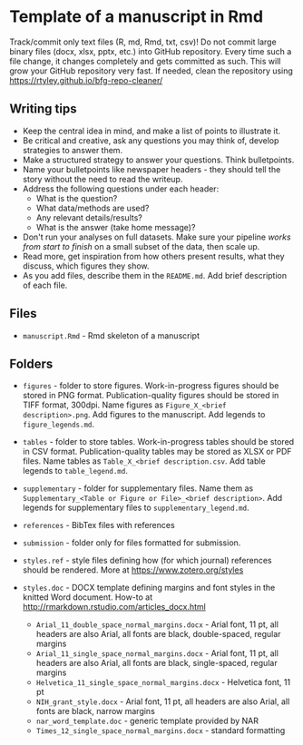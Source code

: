 # Template of a manuscript in Rmd

Track/commit only text files (R, md, Rmd, txt, csv)! Do not commit large binary files (docx, xlsx, pptx, etc.) into GitHub repository. Every time such a file change, it changes completely and gets committed as such. This will grow your GitHub repository very fast. If needed, clean the repository using https://rtyley.github.io/bfg-repo-cleaner/

## Writing tips

- Keep the central idea in mind, and make a list of points to illustrate it. 
- Be critical and creative, ask any questions you may think of, develop strategies to answer them. 
- Make a structured strategy to answer your questions. Think bulletpoints.
- Name your bulletpoints like newspaper headers - they should tell the story without the need to read the writeup.
- Address the following questions under each header:
    - What is the question?
    - What data/methods are used?
    - Any relevant details/results?
    - What is the answer (take home message)?
- Don't run your analyses on full datasets. Make sure your pipeline _works from start to finish_ on a small subset of the data, then scale up.
- Read more, get inspiration from how others present results, what they discuss, which figures they show.
- As you add files, describe them in the `README.md`. Add brief description of each file.

## Files

- `manuscript.Rmd` - Rmd skeleton of a manuscript

## Folders

- `figures` - folder to store figures. Work-in-progress figures should be stored in PNG format. Publication-quality figures should be stored in TIFF format, 300dpi. Name figures as `Figure_X_<brief description>.png`. Add figures to the manuscript. Add legends to `figure_legends.md`.

- `tables` - folder to store tables. Work-in-progress tables should be stored in CSV format. Publication-quality tables may be stored as XLSX or PDF files. Name tables as `Table_X_<brief description.csv`. Add table legends to `table_legend.md`.

- `supplementary` - folder for supplementary files. Name them as `Supplementary_<Table or Figure or File>_<brief description>`. Add legends for supplementary files to `supplementary_legend.md`.

- `references` - BibTex files with references

- `submission` - folder only for files formatted for submission. 

- `styles.ref` - style files defining how (for which journal) references should be rendered. More at https://www.zotero.org/styles

- `styles.doc` - DOCX template defining margins and font styles in the knitted Word document. How-to at http://rmarkdown.rstudio.com/articles_docx.html

	- `Arial_11_double_space_normal_margins.docx` - Arial font, 11 pt, all headers are also Arial, all fonts are black, double-spaced, regular margins
    - `Arial_11_single_space_normal_margins.docx` - Arial font, 11 pt, all headers are also Arial, all fonts are black, single-spaced, regular margins
    - `Helvetica_11_single_space_normal_margins.docx` - Helvetica font, 11 pt
    - `NIH_grant_style.docx` - Arial font, 11 pt, all headers are also Arial, all fonts are black, narrow margins
    - `nar_word_template.doc` - generic template provided by NAR
    - `Times_12_single_space_normal_margins.docx` - standard formatting


